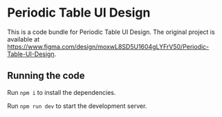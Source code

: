 
  # Periodic Table UI Design

  This is a code bundle for Periodic Table UI Design. The original project is available at https://www.figma.com/design/moxwL8SD5U1604gLYFrV50/Periodic-Table-UI-Design.

  ## Running the code

  Run `npm i` to install the dependencies.

  Run `npm run dev` to start the development server.
  